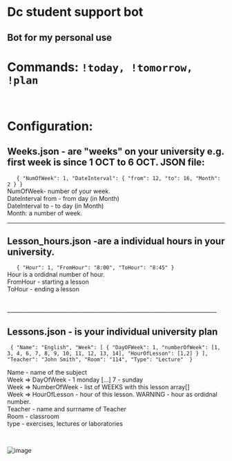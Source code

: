 # Dc student support bot<br>


## Bot for my personal use<br>


# Commands: `!today, !tomorrow, !plan`<br>
<br>

# Configuration: <br>

## Weeks.json - are "weeks" on your university e.g. first week is since 1 OCT to 6 OCT. JSON file:

 `   {
      "NumOfWeek": 1,
      "DateInterval": {
        "from": 12,
        "to": 16,
        "Month": 2
      }
    }`
<br>
NumOfWeek- number of your week. <br>
DateInterval from - from day (in Month)<br>
DateInterval to - to day (in Month)<br>
Month: a number of week.<br>

___________________________________________________________________________

## Lesson_hours.json -are a individual hours in your university.<br>

 `   {
        "Hour": 1,
        "FromHour": "8:00",
        "ToHour": "8:45"
    }`<br>
Hour is a ordidnal number of hour. <br>
FromHour - starting a lesson <br>
ToHour - ending a lesson <br>

<br>
____________________________________________________________________________

## Lessons.json  - is your individual university plan <br>

`
{
      "Name": "English",
      "Week": [
        {
          "DayOFWeek": 1,
          "numberOfWeek": [1, 3, 4, 6, 7, 8, 9, 10, 11, 12, 13, 14],
          "HourOfLesson": [1,2]
        }
      ],
      "Teacher": "John Smith",
      "Room": "114",
      "Type": "Lecture" 
}`
<br>

Name - name of the subject <br>
Week => DayOfWeek - 1 monday [...] 7 - sunday  <br>
Week =>  NumberOfWeek - list of WEEKS with this lesson array[] <br>
Week => HourOfLesson - hour of this lesson. WARNING - hour as ordidnal number. <br>
Teacher - name and surrname of Teacher <br>
Room - classroom <br>
type - exercises, lectures or laboratories <br>

<br>

![image](https://github.com/kczmrz/dc-student-supporter-bot/assets/96081508/f18195c5-e548-4c17-961c-0653258150ce)



